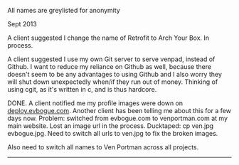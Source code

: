 All names are greylisted for anonymity

Sept 2013

A client suggested I change the name of Retrofit to Arch Your Box. In process.

A client suggested I use my own Git server to serve venpad, instead of Github. I want to reduce my reliance on Github as well, because there doesn't seem to be any advantages to using Github and I also worry they will shut down unexpectedly when/if they run out of money. Thinking of using cgit, as it's written in c, and is thus hardcore.

DONE. A client notified me my profile images were down on [deploy.evbogue.com](http://deploy.evbogue.com). Another client has been telling me about this for a few days now. Problem: switched from evbogue.com to venportman.com at my main website. Lost an image url in the process. Ducktaped: cp ven.jpg evbogue.jpg. Need to switch all urls to ven.jpg to fix the broken images. 

Also need to switch all names to Ven Portman across all projects.

***
